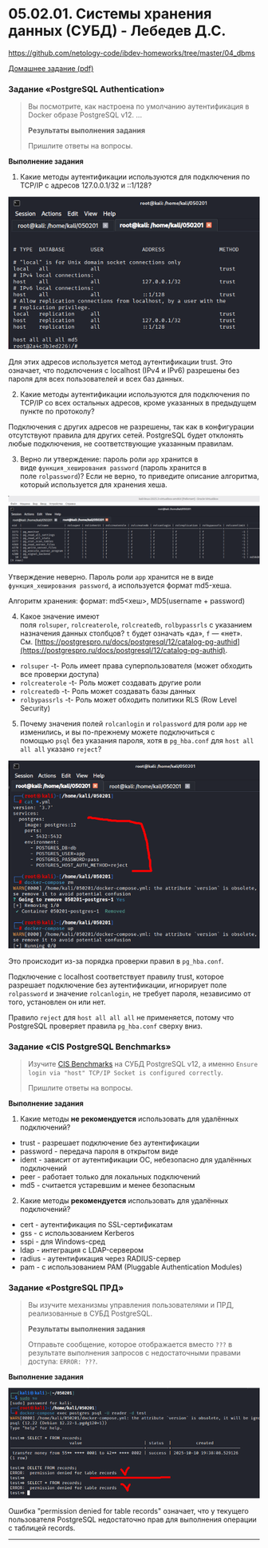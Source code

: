 # 05.02.01. Cистемы хранения данных (СУБД) - Лебедев Д.С.
https://github.com/netology-code/ibdev-homeworks/tree/master/04_dbms

[Домашнее задание (pdf)](_att/050201/050201_Домашнее%20задание%20к%20занятию%20«2.1.%20Системы%20хранения%20данных%20(СУБД)».pdf)
### Задание «PostgreSQL Authentication»
> Вы посмотрите, как настроена по умолчанию аутентификация в Docker образе PostgreSQL v12.
> ...
> 
> **Результаты выполнения задания**
> 
> Пришлите ответы на вопросы.

**Выполнение задания**

1. Какие методы аутентификации используются для подключения по TCP/IP с адресов 127.0.0.1/32 и ::1/128?

![](_att/050201/050201-01-01.png)  

Для этих адресов используется метод аутентификации trust. Это означает, что подключения с localhost (IPv4 и IPv6) разрешены без пароля для всех пользователей и всех баз данных.

2. Какие методы аутентификации используются для подключения по TCP/IP со всех остальных адресов, кроме указанных в предыдущем пункте по протоколу?

Подключения с других адресов не разрешены, так как в конфигурации отсутствуют правила для других сетей. PostgreSQL будет отклонять любые подключения, не соответствующие указанным правилам.

3. Верно ли утверждение: пароль роли `app` хранится в виде `функция_хеширования password` (пароль хранится в поле `rolpassword`)? Если не верно, то приведите описание алгоритма, который используется для хранения хеша.

![](_att/050201/050201-01-02.png)  

Утверждение неверно. Пароль роли `app` хранится не в виде `функция_хеширования password`, а используется формат md5-хеша.

Алгоритм хранения: формат: md5<хеш>, MD5(username + password)

4. Какое значение имеют поля `rolsuper`, `rolcreaterole`, `rolcreatedb`, `rolbypassrls` с указанием назначения данных столбцов? `t` будет означать «да», `f` — «нет». См. [https://postgrespro.ru/docs/postgresql/12/catalog-pg-authid](https://postgrespro.ru/docs/postgresql/12/catalog-pg-authid).

- `rolsuper` -t- Роль имеет права суперпользователя (может обходить все проверки доступа)
- `rolcreaterole` -t- Роль может создавать другие роли
- `rolcreatedb` -t- Роль может создавать базы данных
- `rolbypassrls` -t- Роль может обходить политики RLS (Row Level Security)

5. Почему значения полей `rolcanlogin` и `rolpassword` для роли `app` не изменились, и вы по-прежнему можете подключиться с помощью `psql` без указания пароля, хотя в `pg_hba.conf` для `host all all all` указано `reject`?

![](_att/050201/050201-01-03.png)

Это происходит из-за порядка проверки правил в `pg_hba.conf`.  

Подключение с localhost соответствует правилу trust, которое разрешает подключение без аутентификации, игнорирует поле `rolpassword` и значение `rolcanlogin`, не требует пароля, независимо от того, установлен он или нет.

Правило `reject` для `host all all all` не применяется, потому что PostgreSQL проверяет правила `pg_hba.conf` сверху вниз.

### Задание «CIS PostgreSQL Benchmarks»
> Изучите [CIS Benchmarks](https://www.cisecurity.org/cis-benchmarks/) на СУБД PostgreSQL v12, а именно `Ensure login via "host" TCP/IP Socket is configured correctly`.
> 
> Пришлите ответы на вопросы.

**Выполнение задания**

1. Какие методы **не рекомендуется** использовать для удалённых подключений?
- trust - разрешает подключение без аутентификации
- password - передача пароля в открытом виде
- ident - зависит от аутентификации ОС, небезопасно для удалённых подключений
- peer - работает только для локальных подключений
- md5 - считается устаревшим и менее безопасным

2. Какие методы **рекомендуется** использовать для удалённых подключений?
- cert - аутентификация по SSL-сертификатам
- gss - с использованием Kerberos
- sspi - для Windows-сред
- ldap - интеграция с LDAP-сервером
- radius - аутентификация через RADIUS-сервер
- pam - с использованием PAM (Pluggable Authentication Modules)

### Задание «PostgreSQL ПРД»
> Вы изучите механизмы управления пользователями и ПРД, реализованные в СУБД PostgreSQL.
> 
> **Результаты выполнения задания**
> 
> Отправьте сообщение, которое отображается вместо `???` в результате выполнения запросов с недостаточными правами доступа: `ERROR: ???`.

**Выполнение задания**

![](_att/050201/050201-03-01.png)  

Ошибка "permission denied for table records" означает, что у текущего пользователя PostgreSQL недостаточно прав для выполнения операции с таблицей records.

---
```

```